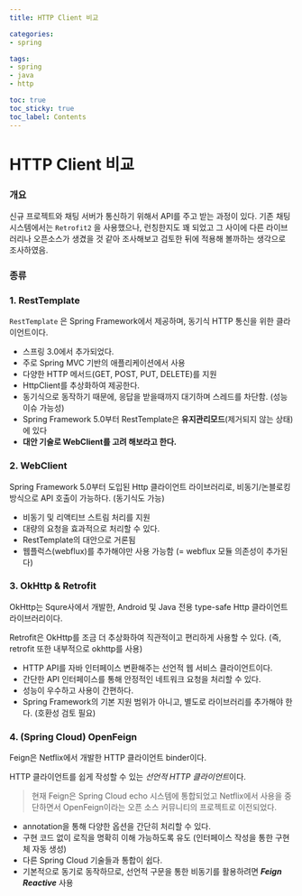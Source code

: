 ```yaml
---
title: HTTP Client 비교

categories:
- spring

tags:
- spring
- java
- http

toc: true
toc_sticky: true
toc_label: Contents
---
```


# HTTP Client 비교

### **개요**

신규 프로젝트와 채팅 서버가 통신하기 위해서 API를 주고 받는 과정이 있다. 기존 채팅 시스템에서는 `Retrofit2` 을 사용했으나, 런칭한지도 꽤 되었고 그 사이에 다른 라이브러리나 오픈소스가 생겼을 것 같아 조사해보고 검토한 뒤에 적용해 볼까하는 생각으로 조사하였음.

### **종류**

### 1. RestTemplate

`RestTemplate` 은 Spring Framework에서 제공하며, 동기식 HTTP 통신을 위한 클라이언트이다.

- 스프링 3.0에서 추가되었다.
- 주로 Spring MVC 기반의 애플리케이션에서 사용
- 다양한 HTTP 메서드(GET, POST, PUT, DELETE)를 지원
- HttpClient를 추상화하여 제공한다.
- 동기식으로 동작하기 때문에, 응답을 받을때까지 대기하며 스레드를 차단함. (성능 이슈 가능성)
- Spring Framework 5.0부터 RestTemplate은 **유지관리모드**(제거되지 않는 상태)에 있다
- **대안 기술로 WebClient를 고려 해보라고 한다.**

### 2. WebClient

Spring Framework 5.0부터 도입된 Http 클라이언트 라이브러리로, 비동기/논블로킹 방식으로 API 호출이 가능하다. (동기식도 가능)

- 비동기 및 리액티브 스트림 처리를 지원
- 대량의 요청을 효과적으로 처리할 수 있다.
- RestTemplate의 대안으로 거론됨
- 웹플럭스(webflux)를 추가해야만 사용 가능함 (= webflux 모듈 의존성이 추가된다)

### 3. OkHttp & Retrofit

OkHttp는 Squre사에서 개발한, Android 및 Java 전용 type-safe Http 클라이언트 라이브러리이다.

Retrofit은 OkHttp를 조금 더 추상화하여 직관적이고 편리하게 사용할 수 있다. (즉, retrofit 또한 내부적으로 okhttp를 사용)

- HTTP API를 자바 인터페이스 변환해주는 선언적 웹 서비스 클라이언트이다.
- 간단한 API 인터페이스를 통해 안정적인 네트워크 요청을 처리할 수 있다.
- 성능이 우수하고 사용이 간편하다.
- Spring Framework의 기본 지원 범위가 아니고, 별도로 라이브러리를 추가해야 한다. (호환성 검토 필요)

### 4. (Spring Cloud) OpenFeign

Feign은 Netflix에서 개발한 HTTP 클라이언트 binder이다.

HTTP 클라이언트를 쉽게 작성할 수 있는 *선언적 HTTP 클라이언트*이다.

> 현재 Feign은 Spring Cloud echo 시스템에 통합되었고 Netflix에서 사용을 중단하면서 OpenFeign이라는 오픈 소스 커뮤니티의 프로젝트로 이전되었다.
>
- annotation을 통해 다양한 옵션을 간단히 처리할 수 있다.
- 구현 코드 없이 로직을 명확히 이해 가능하도록 유도 (인터페이스 작성을 통한 구현체 자동 생성)
- 다른 Spring Cloud 기술들과 통합이 쉽다.
- 기본적으로 동기로 동작하므로, 선언적 구문을 통한 비동기를 활용하려면 ***Feign Reactive*** 사용